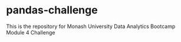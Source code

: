 # pandas-challenge
This is the repository for Monash University Data Analytics Bootcamp Module 4 Challenge
